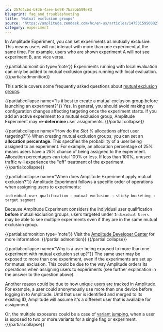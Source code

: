 ```yaml
---
id: 257d4cbd-b83b-4aee-be98-7ba5bb509e83
blueprint: faq_and_troubleshooting
title: 'Mutual exclusion groups'
source: 'https://amplitude.zendesk.com/hc/en-us/articles/14753159500827'
category: experiment
---
```

In Amplitude Experiment, you can set experiments as mutually exclusive. This means users will not interact with more than one experiment at the same time. For example, users who are shown experiment A will not see experiment B, and vice versa. 

{{partial:admonition type='note'}}
 Experiments running with local evaluation can only be added to mutual exclusion groups running with local evaluation.
{{/partial:admonition}}

This article covers some frequently asked questions about [mutual exclusion groups](/docs/experiment/advanced-techniques/mutually-exclusive-experiments).


{{partial:collapse name="Is it best to create a mutual exclusion group before launching an experiment?"}}
Yes. In general, you should avoid making any configuration changes affecting targeting once the experiment starts. If you add an active experiment to a mutual exclusion group, Amplitude Experiment may **re-determine** user assignments.
{{/partial:collapse}}


{{partial:collapse name="How do the *Slot %* allocations affect user targeting?"}}
When creating mutual exclusion groups, you can set an **allocation percentage**. This specifies the probability of a user being assigned to an experiment. For example, an allocation percentage of 25% means users have a 25% chance of being assigned to the experiment. Allocation percentages can total 100% or less. If less than 100%, unused traffic will experience the "off" treatment of the experiment.
{{/partial:collapse}}

{{partial:collapse name="When does Amplitude Experiment apply mutual exclusion?"}}
Amplitude Experiment follows a specific order of operations when assigning users to experiments:

`individual user qualification → mutual exclusion → sticky bucketing → target
 segment`

Because Amplitude Experiment considers the individual user qualification **before** mutual exclusion groups, users targeted under `Individual
 Users` may be able to see multiple experiments even if they are in the same mutual exclusion group. 

{{partial:admonition type='note'}}
Visit the [Amplitude Developer Center](/docs/experiment/implementation) for more information.
{{/partial:admonition}}
{{/partial:collapse}}


{{partial:collapse name="Why is a user being exposed to more than one experiment with mutual exclusion set up?"}}
The same user may be exposed to more than one experiment, even if the experiments are set up for mutual exclusion. This could be due to the way Amplitude orders its operations when assigning users to experiments (see further explanation in the answer to the question above).

Another reason could be due to how [unique users are tracked in Amplitude](/docs/cdp/sources/instrument-track-unique-users). For example, a user could anonymously use more than one device before logging in to Amplitude. Until that user is identified and merged to its existing ID, Amplitude will assume it's a different user that is available for assignment.

Or, the multiple exposures could be a case of [variant jumping](/docs/experiment/troubleshooting/variant-jumping), when a user is exposed to two or more variants for a single flag or experiment.
{{/partial:collapse}}